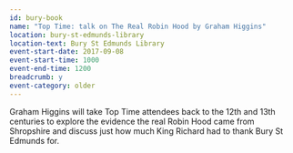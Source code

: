 ```yaml
---
id: bury-book
name: "Top Time: talk on The Real Robin Hood by Graham Higgins"
location: bury-st-edmunds-library
location-text: Bury St Edmunds Library
event-start-date: 2017-09-08
event-start-time: 1000
event-end-time: 1200
breadcrumb: y
event-category: older
---
```


Graham Higgins will take Top Time attendees back to the 12th and 13th centuries to explore the evidence the real Robin Hood came from Shropshire and discuss just how much King Richard had to thank Bury St Edmunds for.

